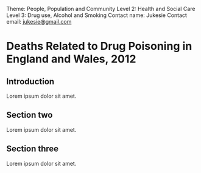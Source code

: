 Theme: People, Population and Community
Level 2: Health and Social Care
Level 3: Drug use, Alcohol and Smoking
Contact name: Jukesie
Contact email: jukesie@gmail.com

# Deaths Related to Drug Poisoning in England and Wales, 2012

## Introduction

Lorem ipsum dolor sit amet.

## Section two

Lorem ipsum dolor sit amet.

## Section three

Lorem ipsum dolor sit amet.